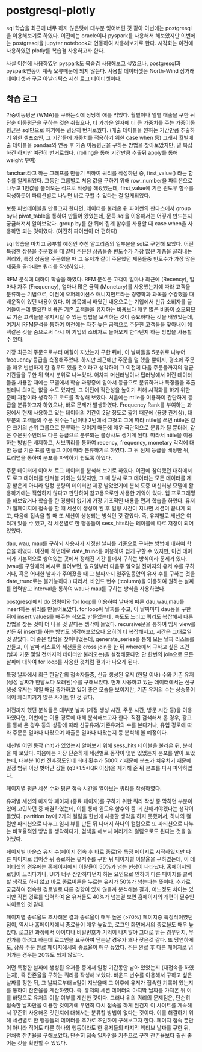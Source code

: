 # postgresql-plotly

sql 학습을 최근에 너무 하지 않은탓에 대부분 잊어버린 것 같아 이번에는 postgresql을 이용해보기로 하였다.
이전에는 oracle이나 pyspark를 사용해서 해보았지만 이번에는 postgresql을 jupyter notebook과 연동하여 사용해보기로 한다. 
시각화는 이전에 사용하였던 plotly를 복습겸 사용하고자 한다.

사실 이전에 사용하였던 pyspark도 복습겸 사용해보고 싶었으나, postgresql과 pyspark연동이 계속 오류때문에 되지 않는다.
사용할 데이터셋은 North-Wind 상거래 데이터셋과 구글 아날리틱스 세션 로그 데이터셋이다. 




## 학습 로그

가중이동평균 (WMA)를 구하는것에 상당히 애를 먹었다. 월별이나 일별 매출을 구한 뒤 단순 이동평균을 구하는 것은 쉬웠으나, 더 가까운 일자에 더 큰 가중치를 주는 가중이동평균은 sql만으로 하기에는 굉장히 번거로웠다. (매출 테이블을 원하는 기간만큼 추출하기 위한 셀프조인, 그 기간들에 가중치를 적용하기 위한 case when 등)
그래서 월별매출 테이블을 pandas와 연동 후 가중 이동평균을 구하는 방법을 찾아보았지만, 덜 복잡하긴 하지만 여전히 번거로웠다. (rolling을 통해 기간만큼 추출뒤 apply를 통해 weight 부여)

fanchart라고 하는 그래프를 만들기 위하여 쿼리를 작성하던 중, first_value() 라는 함수를 알게되었다. 그동안 그룹별로 처음 값을 구하기 위해 row_number을 파티션으로 나누고 1인값을 불러오는 식으로 작성을 해왔었는데, first_value에 기존 윈도우 함수를 작성하듯이 파티션별로 나누면 바로 구할 수 있다는 걸 알게되었다. 

보통 피벗테이블을 만들고자 한다면, 데이터를 불러온 뒤 파이썬의 판다스에서 group by나 pivot_table을 통하여 만들어 왔었는데, 문득 sql을 이용해서는 어떻게 만드는지 궁금해져서 알아보았다. group by를 한 뒤에 집계 함수를 사용할 때 case when을 사용하면 되는 것이였다. (여전히 파이썬이 더 편하다)

sql 학습을 마치고 공부할 예정인 추천 알고리즘의 일부분을 sql로 구현해 보았다. 어떤 특정한 상품을 주문했을 때 같이 주문된 상품들중 빈도수가 가장 많은 제품을 골라내는 쿼리와, 특정 상품을 주문했을 때 그 유저가 같이 주문했던 제품들중 빈도수가 가장 많은 제품을 골라내는 쿼리를 작성하였다. 

RFM 분석에 대하여 학습을 하였다. RFM 분석은 고객이 얼마나 최근에 (Recency), 얼마나 자주 (Frequency), 얼마나 많은 금액 (Monetary)를 사용했는지에 따라 고객을 분류하는 기법으로, 이전에 오퍼레이션스 매니지먼트라는 경영학과 과목을 수강했을 때 배운적이 있던 내용이였다. 이 과목에서 배웠던 내용으로는 기업에서 신규 소비자를 끌어들이는데 필요한 비용은 기존 고객들을 유지하는 비용보다 매우 많은 비용이 소모되므로 기존 고객들을 유지시킬 수 있는 방법을 모색하는 것이 중요하다는 것을 배웠었는데, 여기서 RFM분석을 통하여 이전에는 자주 높은 금액으로 주문한 고객들을 찾아내어 혜택같은 것을 줌으로써 다시 이 기업의 소비자로 돌아오게 한다던지 하는 방법을 사용할 수 있다.

가장 최근의 주문으로부터 며칠이 지났는지 구한 뒤에, 이 날짜들을 5분위로 나누어 frequency 등급을 측정해주었다. 하지만 최근에만 주문을 덜 했을 뿐이지, 평소에 주문을 매우 빈번하게 한 경우도 있을 것이라고 생각하여 그 이전에 다음 주문들까지의 평균 기간들을 구한 뒤 역시 분위로 나누었다. 
어차피 머신러닝이나 딥러닝에서 이런 데이터들을 사용할 때에는 모델에서 학습 과정중에 알아서 등급으로 분류하거나 특징들을 추출할테니 의미는 없을 수도 있지만, 그 이전에 직관성을 높이기 위해 시각화를 하기 위한 준비 과정이라 생각하고 코드를 작성해 보았다. 처음에는 ntile을 이용하여 간단하게 등급을 분류하고자 하였으나, 바로 문제가 발생하였다.
Frequency Rank를 부여하는 과정에서 현재 사용하고 있는 데이터의 기간이 2달 정도로 짧기 때문에 (용량 관계상),  대부분의 고객들의 주문 횟수는 1번이나 2번에서 그쳤고 그에 따라 ntile을 쓰면 ntile은 같은 크기의 순위 그룹으로 분류하는 것이기 때문에 매우 극단적으로 분류가 될 뿐더러, 같은 주문횟수인데도 다른 등급으로 분류되는 불상사도 생기게 된다. 
따라서 ntile을 이용하는 방법은 배제하고, 서브쿼리를 통하여 recency, frequency, monetary 각각에 대한 등급 기준 표를 만들고 이에 따라 분류하기로 하였다.
그 뒤 전체 등급을 배정한 뒤, 트리맵을 통하여 분포를 파악하기 쉽도록 하였다.

주문 데이터에 이어서 로그 데이터를 분석해 보기로 하였다. 이전에 참여했던 대회에서도 로그 데이터를 만져볼 기회는 있었지만, 그 때 당시 로그 데이터는 모든 데이터를 제공 받은게 아니라 일정 분량의 데이터만 제공 받았었기에 분석 도중 머신러닝 모델에 활용하기에는 적합하지 않다고 판단하여 참고용으로만 사용한 기억이 있다.
웹 프로그래밍을 해보았거나 학습을 한 경험이 없기에 가장 기초적인 내용을 먼저 학습을 하였다. 유저가 웹페이지에 접속을 할 때 세션이 생성이 된 후 일정 시간이 지나면 세션이 끝나게 되고, 다음에 접속을 할 때 또 세션이 생성되는 방식인 것 같았다. 즉, 유저별로 세션은 여러개 있을 수 있고, 각 세션별로 한 행동들이 sess_hits라는 테이블에 따로 저장이 되어있었다.

dau, wau, mau를 구하되 사용자가 지정한 날짜를 기준으로 구하는 방법에 대하여 학습을 하였다. 이전에 하던데로 date_trunc를 이용하여 쉽게 구할 수 있지만, 이건 데이터가 기본적으로 쌓여있는 곳에서 정해진 기간 틀에서 구하는 방식이라 문제가 있다. (wau를 구할때의 예시로 들어보면, 일요일부터 다음주 일요일 전까지의 유저 수를 구하거나, 혹은 어떠한 날짜가 주어졌을 때 그 날짜까지 일주일동안의 유저 수를 구하는 것을 date_trunc로는 불가능하다.) 따라서, 바인드 변수 (:column)을 이용하여 원하는 날짜를 입력받고 interval을 통하여 wau나 mau를 구하는 방식을 사용하였다.

postgresql에서 do 명령어와 for loop를 이용하여 날짜에 따른 dau,wau,mau를 insert하는 쿼리를 만들어보았다. for loop에 날짜를 주고, 이 날짜마다 dau등을 구한 뒤에 insert values를 해주는 식으로 만들었는데, 속도도 느리고 쿼리도 복잡해서 다른 방법을 찾는 것이 더 나을 것 같다는 생각이 들었다.
recursive문을 통하여 임시 view를 만든 뒤 insert를 하는 방법도 생각해보았으나 오히려 더 복잡해지고, 시간은 그대로일 것 같았다.
더 좋은 방법을 찾아내었는데, generate_series를 통해 모든 날짜 리스트를 만들고, 이 날짜 리스트와 세션들을 cross join을 한 뒤 where에서 구하고 싶은 조건 (날짜 기준 몇일 전까지의 데이터만 불러오는)을 설정해준다면 단 한번의 join으로 모든 날짜에 대하여 for loop를 사용한 것처럼 결과가 나오게 된다.  

특정 날짜에서 최근 한달간의 접속자들중, 신규 생성된 유저 (한달 이내) 수와 기존 유저 (생성 날짜가 한달보다 오래된)수를 구해보았다. 현재 사용하고 있는 데이터에서는 신규 생성 유저는 매일 매일 증가하고 있어 좋은 모습을 보이지만, 기존 유저의 수는 상승폭이 적어 체리피커가 많은 사이트 인 것 같다. 

이전까지 했던 분석들은 대부분 날짜 (계정 생성 시간, 주문 시간, 방문 시간 등)을 이용하였다면, 이번에는 이용 경로에 대해 분석해보고자 한다. 직접 검색해서 온 경우, 광고를 통해 온 경우 등의 상황에 따라 신규유저/기존유저의 수를 본다거나, 유입 경로에 따라 주문은 얼마나 나왔으며 매출은 얼마나 나왔는지 등 분석해 볼 예정이다.

세션별 어떤 동작 (hit)가 있었는지 알아보기 위해 sess_hits 테이블을 불러온 뒤, 분석을 해 보았다. 처음에는 가장 단순하게 세션별로 동작이 몇번 있었는지 분포를 알아 보았는데, 대부분 10번 전후정도인데 최대 횟수가 500이기때문에 분포가 치우치기 때문에 일정 범위 이상 벗어난 값들 (q3+1.5*IQR 이상)을 제거해 준 뒤 분포를 다시 파악하였다.

페이지별 평균 세션 수와 평균 접속 시간을 알아보는 쿼리를 작성하였다.

유저별 세션의 마지막 페이지 (종료 페이지)를 구하기 위한 쿼리 작성 중 막히던 부분이 있어 고민하던 중 해결하였는데, 이를 통해 윈도우 함수와 좀 더 친해져야겠다는 생각이 들었다. partition by에 2개의 컬럼을 한번에 사용할 생각을 하지 못했어서, 하나의 컬럼만 파티션으로 나누고 임시 뷰를 만든 뒤 나머지 하나의 컬럼으로 또 파티션으로 나누는 비효율적인 방법을 생각하다가, 검색을 해보니 여러개의 컬럼으로도 된다는 것을 알아냈다. 

페이지별 바운스 유저 수(페이지 접속 후 바로 종료)와 특정 페이지로 시작하였지만 다른 페이지로 넘어간 뒤 종료하는 유저수를 구한 뒤 페이지별 이탈율을 구하였는데, 이 데이터셋의 경우에는 홈페이지에서 이탈율이 50%가 넘는 현상이 나타났다. 홈페이지의 로딩이 느리다거나, UI가 너무 산만하다던지 하는 요인으로 인하여 다른 페이지를 클릭할 생각도 하지 않고 바로 종료버튼을 누르는 유저가 50%가 넘는다는 뜻이다. 
추가로 궁금하여 접속한 경로별로 다른 경향이 있지 않을까 분석해본 결과, 어느정도 차이는 있지만 직접 경로를 입력하여 온 유저들도 40%가 넘는걸 보면 홈페이지의 개편이 필수인 사이트인 것 같다.

페이지별 종료율도 조사해본 결과 종료율이 매우 높은 (>70%) 페이지중 특징적이였던 점이, 역시나 홈페이지에서 종료율이 매우 높았고, 로그인 화면에서의 종료율도 매우 높았다. 로그인 과정에서 아이디나 비밀번호가 기억이 나지않아 그대로 닫는 경우던지, 무언가를 하려고 하는데 로그인을 요구하여 닫는날 경우가 꽤나 잦은것 같다. 또 당연하게도, 상품 주문 완료 페이지에서의 종료율이 매우 높았다. 주문 완료 후 다른 페이지로 넘어가는 경우는 20%도 되지 않았다.

어떤 특정한 날짜에 생성된 유저들 중에서 일정 기간동안 남아 있었는지 (재접속을 하였는지), 즉 잔존율을 구하는 쿼리를 작성해 보았다. 바운드 변수를 이용해서 구하고 싶은 날짜를 정한 뒤, 그 날짜로부터 n일이 지났을때 그 이후에 유저가 접속한 기록이 있는지를 통하여 잔존율을 계산하였다. 즉, 유저의 세션 데이터의 마지막 날짜를 가져온 뒤 이를 바탕으로 유저의 이탈 여부를 계산한 것이다.
그러나 위의 쿼리의 문제점은, 단순히 접속한 날짜만을 이용한 것이기에 우연히 다시 접속을 하게 된건지 이 사이트를 계속해서 꾸준히 사용해온 것인지에 대해서는 분류할 방법이 없다는 것이다. 이를 해결하기 위해 세션별로 한 행동들의 데이터를 추가로 조인하여 구해보고자 한다.
페이지 접속 뿐만이 아니라 적어도 다른 하나의 행동이라도 한 유저들의 마지막 액티브 날짜를 구한 뒤, 전처럼 잔존율을 구해보았다. 단순히 접속 일자만을 기준으로 구한 잔존율보다 훨씬 줄어든 것을 확인할 수 있었다.
 
